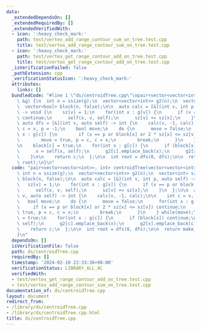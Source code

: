 ```yaml
---
data:
  _extendedDependsOn: []
  _extendedRequiredBy: []
  _extendedVerifiedWith:
  - icon: ':heavy_check_mark:'
    path: test/vertex_add_range_contour_sum_on_tree.test.cpp
    title: test/vertex_add_range_contour_sum_on_tree.test.cpp
  - icon: ':heavy_check_mark:'
    path: test/vertex_get_range_contour_add_on_tree.test.cpp
    title: test/vertex_get_range_contour_add_on_tree.test.cpp
  _isVerificationFailed: false
  _pathExtension: cpp
  _verificationStatusIcon: ':heavy_check_mark:'
  attributes:
    links: []
  bundledCode: "#line 1 \"ds/centroidTree.cpp\"\npair<vector<vector<int>>, int> centroidTree(vector<vector<int>>\
    \ &g) {\n  int n = ssize(g);\n  vector<vector<int>> g2(n);\n  vector<int> sz(n);\n\
    \  vector<bool> block(n, false);\n\n  auto calc = [&](int v, int p, auto self)\
    \ -> void {\n    sz[v] = 1;\n    for(int x : g[v]) {\n      if (x == p or block[x])\
    \ continue;\n      self(x, v, self);\n      sz[v] += sz[x];\n    }\n  };\n\n \
    \ auto dfs = [&](int v, auto self) -> int {\n    calc(v, -1, calc);\n\n    int\
    \ c = v, p = -1;\n    bool move;\n    do {\n      move = false;\n      for(int\
    \ x : g[c]) {\n        if (x == p or block[x] or 2 * sz[x] <= sz[v]) continue;\n\
    \        move = true, p = c, c = x;\n        break;\n      }\n    } while(move);\n\
    \n    block[c] = true;\n    for(int x : g[c]) {\n      if (block[x]) continue;\n\
    \      x = self(x, self);\n      g2[c].emplace_back(x);\n      g2[x].emplace_back(c);\n\
    \    }\n\n    return c;\n  };\n\n  int root = dfs(0, dfs);\n\n  return make_pair(g2,\
    \ root);\n}\n"
  code: "pair<vector<vector<int>>, int> centroidTree(vector<vector<int>> &g) {\n \
    \ int n = ssize(g);\n  vector<vector<int>> g2(n);\n  vector<int> sz(n);\n  vector<bool>\
    \ block(n, false);\n\n  auto calc = [&](int v, int p, auto self) -> void {\n \
    \   sz[v] = 1;\n    for(int x : g[v]) {\n      if (x == p or block[x]) continue;\n\
    \      self(x, v, self);\n      sz[v] += sz[x];\n    }\n  };\n\n  auto dfs = [&](int\
    \ v, auto self) -> int {\n    calc(v, -1, calc);\n\n    int c = v, p = -1;\n \
    \   bool move;\n    do {\n      move = false;\n      for(int x : g[c]) {\n   \
    \     if (x == p or block[x] or 2 * sz[x] <= sz[v]) continue;\n        move =\
    \ true, p = c, c = x;\n        break;\n      }\n    } while(move);\n\n    block[c]\
    \ = true;\n    for(int x : g[c]) {\n      if (block[x]) continue;\n      x = self(x,\
    \ self);\n      g2[c].emplace_back(x);\n      g2[x].emplace_back(c);\n    }\n\n\
    \    return c;\n  };\n\n  int root = dfs(0, dfs);\n\n  return make_pair(g2, root);\n\
    }\n"
  dependsOn: []
  isVerificationFile: false
  path: ds/centroidTree.cpp
  requiredBy: []
  timestamp: '2024-02-10 22:33:36+08:00'
  verificationStatus: LIBRARY_ALL_AC
  verifiedWith:
  - test/vertex_get_range_contour_add_on_tree.test.cpp
  - test/vertex_add_range_contour_sum_on_tree.test.cpp
documentation_of: ds/centroidTree.cpp
layout: document
redirect_from:
- /library/ds/centroidTree.cpp
- /library/ds/centroidTree.cpp.html
title: ds/centroidTree.cpp
---
```

